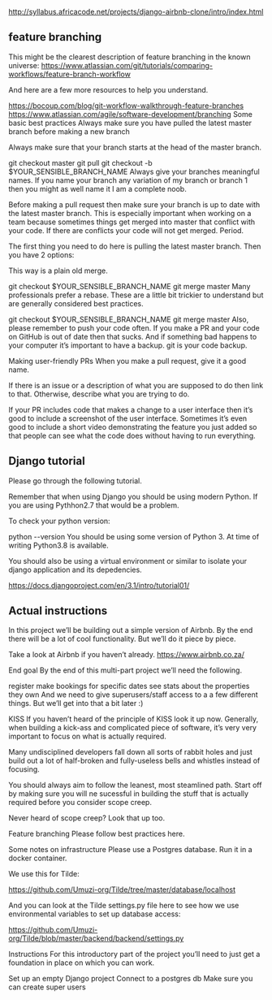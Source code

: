 http://syllabus.africacode.net/projects/django-airbnb-clone/intro/index.html

## feature branching

This might be the clearest description of feature branching in the known universe: https://www.atlassian.com/git/tutorials/comparing-workflows/feature-branch-workflow

And here are a few more resources to help you understand.

https://bocoup.com/blog/git-workflow-walkthrough-feature-branches
https://www.atlassian.com/agile/software-development/branching
Some basic best practices
Always make sure you have pulled the latest master branch before making a new branch

Always make sure that your branch starts at the head of the master branch.

git checkout master
git pull
git checkout -b $YOUR_SENSIBLE_BRANCH_NAME
Always give your branches meaningful names. If you name your branch any variation of my branch or branch 1 then you might as well name it I am a complete noob.

Before making a pull request then make sure your branch is up to date with the latest master branch. This is especially important when working on a team because sometimes things get merged into master that conflict with your code. If there are conflicts your code will not get merged. Period.

The first thing you need to do here is pulling the latest master branch. Then you have 2 options:

This way is a plain old merge.

git checkout $YOUR_SENSIBLE_BRANCH_NAME
git merge master
Many professionals prefer a rebase. These are a little bit trickier to understand but are generally considered best practices.

git checkout $YOUR_SENSIBLE_BRANCH_NAME
git merge master
Also, please remember to push your code often. If you make a PR and your code on GitHub is out of date then that sucks. And if something bad happens to your computer it’s important to have a backup. git is your code backup.

Making user-friendly PRs
When you make a pull request, give it a good name.

If there is an issue or a description of what you are supposed to do then link to that. Otherwise, describe what you are trying to do.

If your PR includes code that makes a change to a user interface then it’s good to include a screenshot of the user interface. Sometimes it’s even good to include a short video demonstrating the feature you just added so that people can see what the code does without having to run everything.

## Django tutorial

Please go through the following tutorial.

Remember that when using Django you should be using modern Python. If you are using Pythhon2.7 that would be a problem.

To check your python version:

python --version
You should be using some version of Python 3. At time of writing Python3.8 is available.

You should also be using a virtual environment or similar to isolate your django application and its depedencies.

https://docs.djangoproject.com/en/3.1/intro/tutorial01/

## Actual instructions

In this project we’ll be building out a simple version of Airbnb. By the end there will be a lot of cool functionality. But we’ll do it piece by piece.

Take a look at Airbnb if you haven’t already. https://www.airbnb.co.za/

End goal
By the end of this multi-part project we’ll need the following.

register
make bookings for specific dates
see stats about the properties they own
And we need to give superusers/staff access to a a few different things. But we’ll get into that a bit later :)

KISS
If you haven’t heard of the principle of KISS look it up now. Generally, when building a kick-ass and complicated piece of software, it’s very very important to focus on what is actually required.

Many undisciplined developers fall down all sorts of rabbit holes and just build out a lot of half-broken and fully-useless bells and whistles instead of focusing.

You should always aim to follow the leanest, most steamlined path. Start off by making sure you will ne sucessful in building the stuff that is actually required before you consider scope creep.

Never heard of scope creep? Look that up too.

Feature branching
Please follow best practices here.

Some notes on infrastructure
Please use a Postgres database. Run it in a docker container.

We use this for Tilde:

https://github.com/Umuzi-org/Tilde/tree/master/database/localhost

And you can look at the Tilde settings.py file here to see how we use environmental variables to set up database access:

https://github.com/Umuzi-org/Tilde/blob/master/backend/backend/settings.py

Instructions
For this introductory part of the project you’ll need to just get a foundation in place on which you can work.

Set up an empty Django project
Connect to a postgres db
Make sure you can create super users
